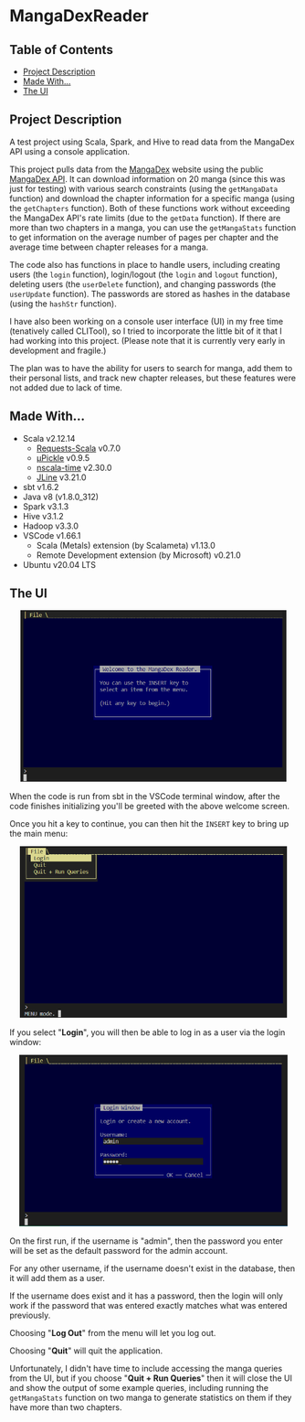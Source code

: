 # MangaDexReader
## Table of Contents

* <a href="#project-description">Project Description</a>
* <a href="#made-with">Made With...</a>
* <a href="#the-ui">The UI</a>

## Project Description
A test project using Scala, Spark, and Hive to read data from the MangaDex API using a console application.

This project pulls data from the [MangaDex](https://mangadex.org/) website using the public [MangaDex API](https://api.mangadex.org/docs/).  It can download information on 20 manga (since this was just for testing) with various search constraints (using the `getMangaData` function) and download the chapter information for a specific manga (using the `getChapters` function).  Both of these functions work without exceeding the MangaDex API's rate limits (due to the `getData` function).  If there are more than two chapters in a manga, you can use the `getMangaStats` function to get information on the average number of pages per chapter and the average time between chapter releases for a manga.

The code also has functions in place to handle users, including creating users (the `login` function), login/logout (the `login` and `logout` function), deleting users (the `userDelete` function), and changing passwords (the `userUpdate` function).  The passwords are stored as hashes in the database (using the `hashStr` function).

I have also been working on a console user interface (UI) in my free time (tenatively called CLITool), so I tried to incorporate the little bit of it that I had working into this project.  (Please note that it is currently very early in development and fragile.)

The plan was to have the ability for users to search for manga, add them to their personal lists, and track new chapter releases, but these features were not added due to lack of time.

## Made With...
- Scala v2.12.14
  - [Requests-Scala](https://github.com/com-lihaoyi/requests-scala) v0.7.0
  - [µPickle](https://github.com/com-lihaoyi/upickle) v0.9.5
  - [nscala-time](https://github.com/nscala-time/nscala-time) v2.30.0
  - [JLine](https://github.com/jline/jline3) v3.21.0
- sbt v1.6.2
- Java v8 (v1.8.0_312)
- Spark v3.1.3
- Hive v3.1.2
- Hadoop v3.3.0
- VSCode v1.66.1
  - Scala (Metals) extension (by Scalameta) v1.13.0
  - Remote Development extension (by Microsoft) v0.21.0
- Ubuntu v20.04 LTS

## The UI

<div align="center"><img alt="MangaDexReader welcome screen" src="/images/Message1.png?raw=true" height=300></div>

When the code is run from sbt in the VSCode terminal window, after the code finishes initializing you'll be greeted with the above welcome screen.

Once you hit a key to continue, you can then hit the `INSERT` key to bring up the main menu:

<div align="center"><img alt="MangaDexReader welcome screen" src="/images/Menu1.png?raw=true" height=300></div>

If you select "**Login**", you will then be able to log in as a user via the login window:

<div align="center"><img alt="MangaDexReader welcome screen" src="/images/Login1.png?raw=true" height=300></div>

On the first run, if the username is "admin", then the password you enter will be set as the default password for the admin account.

For any other username, if the username doesn't exist in the database, then it will add them as a user.

If the username does exist and it has a password, then the login will only work if the password that was entered exactly matches what was entered previously.

Choosing "**Log Out**" from the menu will let you log out.

Choosing "**Quit**" will quit the application.

Unfortunately, I didn't have time to include accessing the manga queries from the UI, but if you choose "**Quit + Run Queries**" then it will close the UI and show the output of some example queries, including running the `getMangaStats` function on two manga to generate statistics on them if they have more than two chapters.

